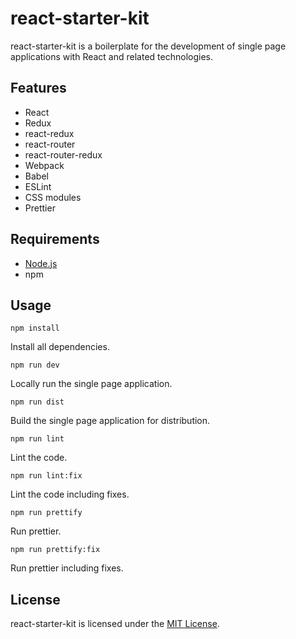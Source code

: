 # react-starter-kit

react-starter-kit is a boilerplate for the development of single page
applications with React and related technologies.

## Features

* React
* Redux
* react-redux
* react-router
* react-router-redux
* Webpack
* Babel
* ESLint
* CSS modules
* Prettier

## Requirements

* [Node.js](https://nodejs.org/en/)
* npm

## Usage

```
npm install
```
Install all dependencies.

```
npm run dev
```
Locally run the single page application.

```
npm run dist
```
Build the single page application for distribution.

```
npm run lint
```
Lint the code.

```
npm run lint:fix
```
Lint the code including fixes.

```
npm run prettify
```
Run prettier.

```
npm run prettify:fix
```
Run prettier including fixes.

## License

react-starter-kit is licensed under the [MIT License](./LICENSE.txt).
